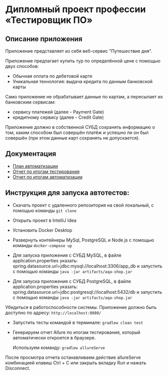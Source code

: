 # Дипломный проект профессии «Тестировщик ПО»
## Описание приложения

Приложение представляет из себя веб-сервис "Путешествие дня".

Приложение предлагает купить тур по определённой цене с помощью двух способов:

* Обычная оплата по дебетовой карте
* Уникальная технология: выдача кредита по данным банковской карты

Само приложение не обрабатывает данные по картам, а пересылает их банковским сервисам:

* сервису платежей (далее - Payment Gate)
* кредитному сервису (далее - Credit Gate)

Приложение должно в собственной СУБД сохранять информацию о том, каким способом был совершён платёж и успешно ли он был совершён (при этом данные карт сохранять не допускается).

## Документация 
* [План автоматизации](https://github.com/Ksuschka/QADiploma/blob/master/documentation/Plan.md)
* [Отчет по итогам тестирования](https://github.com/Ksuschka/QADiploma/blob/master/documentation/Report.md)
* [Отчет по итогам автоматизации](https://github.com/Ksuschka/QADiploma/blob/master/documentation/Summary.md)

## Инструкция для запуска автотестов:

* Скачать проект с удаленного репозитория на свой локальный, с помощью команды `git clone`

* Открыть проект в IntelliJ Idea
* Установить Docker Desktop
* Развернуть контейнеры MySql, PostgreSQL и Node.js с помощью команды `docker-compose up`
* Для запуска приложения с СУБД MySQL, в файле application.properties указать: spring.datasource.url=jdbc:mysql://localhost:3306/app_db
и запустить с помощью команды `java -jar artifacts/aqa-shop.jar`

* Для запуска приложения с СУБД PostgreSQL, в файле application.properties указать: spring.datasource.url=jdbc:postgresql://localhost:5432/db
  и запустить с помощью команды `java -jar artifacts/aqa-shop.jar`

Убедиться в работоспособности системы. Приложение должно быть доступно по адресу:
`http://localhost:8080/`
* Запустить тесты командой в терминале: `gradlew clean test`
* Генерируем отчет Allure по итогам тестирования, который автоматически откроется в браузере.

  Используем команду: `gradlew allureServe` 

После просмотра отчета останавливаем действие allureServe комбинацией клавиш Ctrl + C или закрыть вкладку Run и нажать Disconnect.